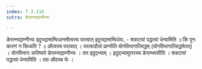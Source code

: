 ```yaml
---
index: 7.3.116
sutra: ङेराम्नद्याम्नीभ्यः

---
```

ङेराम्नद्याम्नीभ्यः इदुभ्द्यामाम्विधानमौत्वस्य परत्वात् इदुभ्द्यामाम्विधेयः,  - शकट्यां पद्धत्यां धेन्वामिति ॥ किं पुनः कारणं न सिध्यति ? ॥ औत्वस्य परत्वात् । परत्वादौत्वं प्राप्नोति योगविभागात्सिद्धम् (योगविभागात्सिद्धमेतत्) । योगविभागः करिष्यते ङेराम्नद्याम्नीभ्यः । तत इदुद्भ्याम् । इदुद्भ्यामुत्तरस्य ङेराम्भवतीति । शकट्यां पद्धत्यां धेन्वामिति । तत औदच्च घेः ।